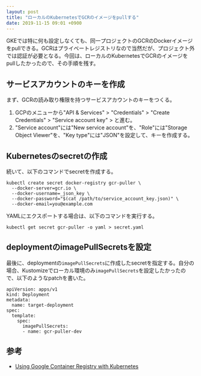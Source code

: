 ```yaml
---
layout: post
title: "ローカルのKubernetesでGCRのイメージをpullする"
date: 2019-11-15 09:01 +0900
---
```


GKEでは特に何も設定しなくても、同一プロジェクトのGCRのDockerイメージをpullできる。GCRはプライベートレジストリなので当然だが、プロジェクト外では認証が必要となる。今回は、ローカルのKubernetesでGCRのイメージをpullしたかったので、その手順を残す。

## サービスアカウントのキーを作成

まず、GCRの読み取り権限を持つサービスアカウントのキーをつくる。

1. GCPのメニューから"API & Services" > "Credentials" > "Create Credentials" > "Service account key" > と進む。
2. "Service account"には"New service account"を、"Role"には"Storage Object Viewer"を、"Key type"には"JSON"を設定して、キーを作成する。

## Kubernetesのsecretの作成

続いて、以下のコマンドでsecretを作成する。

```
kubectl create secret docker-registry gcr-puller \
  --docker-server=gcr.io \
  --docker-username=_json_key \
  --docker-password="$(cat /path/to/service_account_key.json)" \
  --docker-email=you@example.com
```

YAMLにエクスポートする場合は、以下のコマンドを実行する。

```
kubectl get secret gcr-puller -o yaml > secret.yaml
```

## deploymentのimagePullSecretsを設定

最後に、deploymentの`imagePullSecrets`に作成したsecretを指定する。自分の場合、Kustomizeでローカル環境のみ`imagePullSecrets`を設定したかったので、以下のようなpatchを書いた。

```
apiVersion: apps/v1
kind: Deployment
metadata:
  name: target-deployment
spec:
  template:
    spec:
      imagePullSecrets:
      - name: gcr-puller-dev
```


## 参考

- [Using Google Container Registry with Kubernetes](https://blog.container-solutions.com/using-google-container-registry-with-kubernetes)